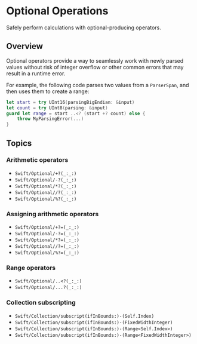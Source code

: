 # Optional Operations

Safely perform calculations with optional-producing operators.

## Overview

Optional operators provide a way to seamlessly work with newly parsed
values without risk of integer overflow or other common errors that
may result in a runtime error.

For example, the following code parses two values from a ``ParserSpan``,
and then uses them to create a range:

```swift
let start = try UInt16(parsingBigEndian: &input)
let count = try UInt8(parsing: &input)
guard let range = start ..<? (start +? count) else {
    throw MyParsingError(...)
}
```

## Topics

### Arithmetic operators

- ``Swift/Optional/+?(_:_:)``
- ``Swift/Optional/-?(_:_:)``
- ``Swift/Optional/*?(_:_:)``
- ``Swift/Optional//?(_:_:)``
- ``Swift/Optional/%?(_:_:)``

### Assigning arithmetic operators

- ``Swift/Optional/+?=(_:_:)``
- ``Swift/Optional/-?=(_:_:)``
- ``Swift/Optional/*?=(_:_:)``
- ``Swift/Optional//?=(_:_:)``
- ``Swift/Optional/%?=(_:_:)``

### Range operators

- ``Swift/Optional/..<?(_:_:)``
- ``Swift/Optional/...?(_:_:)``

### Collection subscripting

- ``Swift/Collection/subscript(ifInBounds:)-(Self.Index)``
- ``Swift/Collection/subscript(ifInBounds:)-(FixedWidthInteger)``
- ``Swift/Collection/subscript(ifInBounds:)-(Range<Self.Index>)``
- ``Swift/Collection/subscript(ifInBounds:)-(Range<FixedWidthInteger>)``
